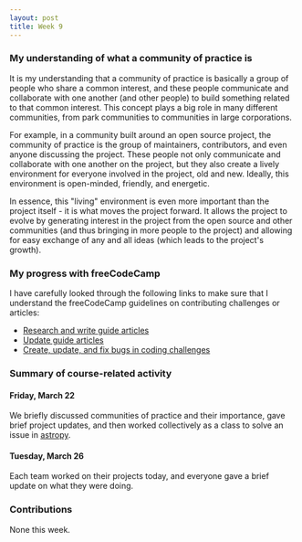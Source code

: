 ```yaml
---
layout: post
title: Week 9
---
```


### My understanding of what a community of practice is

It is my understanding that a community of practice is basically a group of people who share a common interest, and these
people communicate and collaborate with one another (and other people) to build something related to that common interest.
This concept plays a big role in many different communities, from park communities to communities in large corporations.

For example, in a community built around an open source project, the community of practice is the group of maintainers,
contributors, and even anyone discussing the project. These people not only communicate and collaborate with one another
on the project, but they also create a lively environment for everyone involved in the project, old and new. Ideally, this
environment is open-minded, friendly, and energetic.

In essence, this "living" environment is even more important than the project itself - it is what moves the project forward.
It allows the project to evolve by generating interest in the project from the open source and other communities (and thus
bringing in more people to the project) and allowing for easy exchange of any and all ideas (which leads to the project's growth).

### My progress with freeCodeCamp

I have carefully looked through the following links to make sure that I understand the freeCodeCamp guidelines on contributing
challenges or articles:
- [Research and write guide articles](https://github.com/freeCodeCamp/freeCodeCamp/blob/master/CONTRIBUTING.md#research-write-and-update-our-guide-articles)
- [Update guide articles](https://github.com/freeCodeCamp/freeCodeCamp/blob/master/docs/how-to-work-on-guide-articles.md)
- [Create, update, and fix bugs in coding challenges](https://github.com/freeCodeCamp/freeCodeCamp/blob/master/docs/how-to-work-on-coding-challenges.md)

### Summary of course-related activity

#### Friday, March 22

We briefly discussed communities of practice and their importance, gave brief project updates, and then worked
collectively as a class to solve an issue in [astropy](https://github.com/astropy/astropy).

#### Tuesday, March 26

Each team worked on their projects today, and everyone gave a brief update on what they were doing.

### Contributions

None this week.
